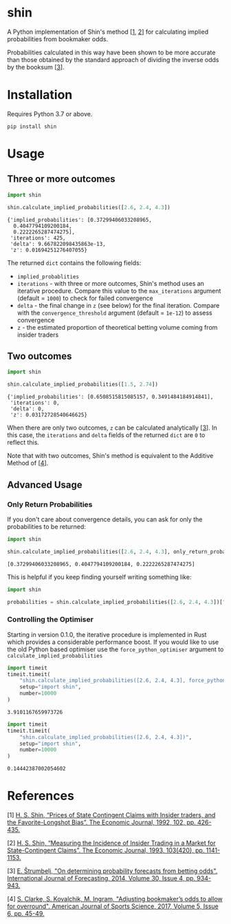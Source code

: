# shin

A Python implementation of Shin's method [[1](#1), [2](#2)] for calculating implied probabilities from bookmaker odds.

Probabilities calculated in this way have been shown to be more accurate than those obtained by the standard approach
of dividing the inverse odds by the booksum [[3](#3)].

# Installation

Requires Python 3.7 or above.

```
pip install shin
```

# Usage

## Three or more outcomes

```python
import shin

shin.calculate_implied_probabilities([2.6, 2.4, 4.3])
```

```
{'implied_probabilities': [0.37299406033208965,
  0.4047794109200184,
  0.2222265287474275],
 'iterations': 425,
 'delta': 9.667822098435863e-13,
 'z': 0.01694251276407055}
```

The returned `dict` contains the following fields:

* `implied_probablities`
* `iterations` - with three or more outcomes, Shin's method uses an iterative procedure. Compare this value to the
`max_iterations` argument (default = `1000`) to check for failed convergence
* `delta` - the final change in `z` (see below) for the final iteration. Compare with the `convergence_threshold`
argument (default = `1e-12`) to assess convergence
* `z` - the estimated proportion of theoretical betting volume coming from insider traders

## Two outcomes 

```python
import shin

shin.calculate_implied_probabilities([1.5, 2.74])
```

```
{'implied_probabilities': [0.6508515815085157, 0.3491484184914841],
 'iterations': 0,
 'delta': 0,
 'z': 0.03172728540646625}
```

When there are only two outcomes, `z` can be calculated analytically [[3](#3)]. In this case, the `iterations` and
`delta` fields of the returned `dict` are `0` to reflect this.

Note that with two outcomes, Shin's method is equivalent to the Additive Method of [[4](#4)].

## Advanced Usage

### Only Return Probabilities

If you don't care about convergence details, you can ask for only the probabilities to be returned:

```python
import shin

shin.calculate_implied_probabilities([2.6, 2.4, 4.3], only_return_probabilities=True)
```

```
[0.37299406033208965, 0.4047794109200184, 0.2222265287474275]
```

This is helpful if you keep finding yourself writing something like:

```python
import shin

probabilities = shin.calculate_implied_probabilities([2.6, 2.4, 4.3])["implied_probabilities"]
```

### Controlling the Optimiser

Starting in version 0.1.0, the iterative procedure is implemented in Rust which provides a
considerable performance boost. If you would like to use the old Python based optimiser use the
`force_python_optimiser` argument to `calculate_implied_probabilities`

```python
import timeit
timeit.timeit(
    "shin.calculate_implied_probabilities([2.6, 2.4, 4.3], force_python_optimiser=True)",
    setup="import shin",
    number=10000
)
```

```
3.9101167659973726
```

```python
import timeit
timeit.timeit(
    "shin.calculate_implied_probabilities([2.6, 2.4, 4.3])",
    setup="import shin",
    number=10000
)
```

```
0.14442387002054602
```

# References

<a id="1">[1]</a> 
[H. S. Shin, “Prices of State Contingent Claims with Insider
traders, and the Favorite-Longshot Bias”. The Economic
Journal, 1992, 102, pp. 426-435.](https://doi.org/10.2307/2234526)

<a id="2">[2]</a> 
[H. S. Shin, “Measuring the Incidence of Insider Trading in a
Market for State-Contingent Claims”. The Economic Journal,
1993, 103(420), pp. 1141-1153.](https://doi.org/10.2307/2234240)

<a id="3">[3]</a>
[E. Štrumbelj, "On determining probability forecasts from betting odds".
International Journal of Forecasting, 2014, Volume 30, Issue 4,
pp. 934-943.](https://doi.org/10.1016/j.ijforecast.2014.02.008)

<a id="3">[4]</a>
[S. Clarke, S. Kovalchik, M. Ingram, "Adjusting bookmaker’s odds to allow for
overround". American Journal of Sports Science, 2017, Volume 5, Issue 6,
pp. 45-49.](https://doi.org/10.11648/j.ajss.20170506.12)